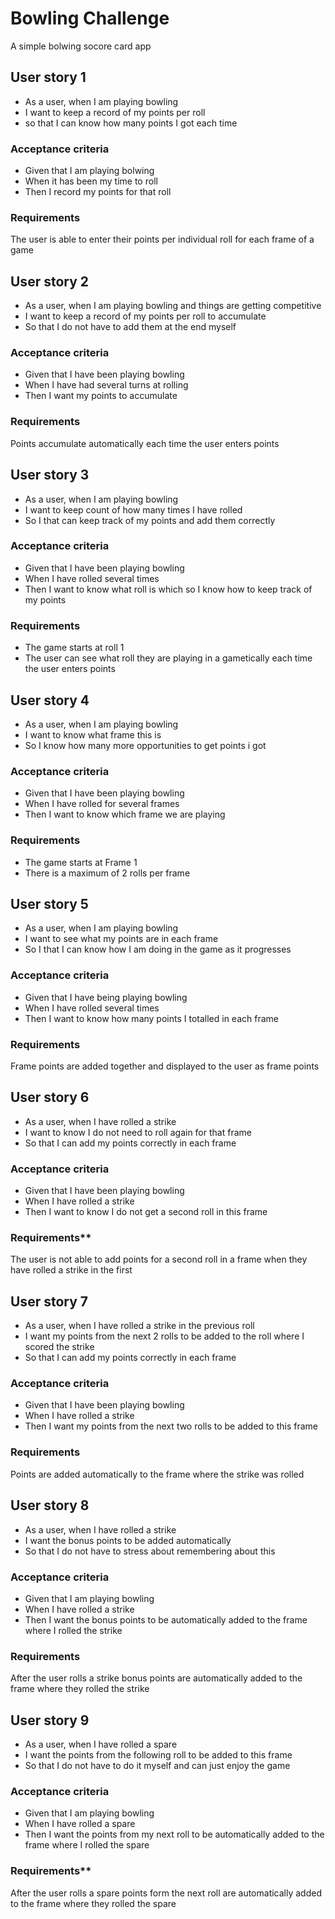 
Bowling Challenge
=================

A simple bolwing socore card app

## User story 1

* As a user, when I am playing bowling
* I want to keep a record of my points per roll
* so that I can know how many points I got each time

### Acceptance criteria

* Given that I am playing bolwing
* When it has been my time to roll
* Then I record my points for that roll

### Requirements

The user is able to enter their points per individual roll for each frame of a game



## User story 2

* As a user, when I am playing bowling and things are getting competitive
* I want to keep a record of my points per roll to accumulate
* So that I do not have to add them at the end myself

### Acceptance criteria

* Given that I have been playing bowling
* When I have had several turns at rolling
* Then I want my points to accumulate

### Requirements

Points accumulate automatically each time the user enters points


## User story 3

* As a user, when I am playing bowling
* I want to keep count of how many times I have rolled
* So I that can keep track of my points and add them correctly

### Acceptance criteria

* Given that I have been playing bowling
* When I have rolled several times
* Then I want to know what roll is which so I know how to keep track of my points

### Requirements
* The game starts at roll 1
* The user can see what roll they are playing in a gametically each time the user enters points


## User story 4

* As a user, when I am playing bowling
* I want to know what frame this is
* So I know how many more opportunities to get points i got

### Acceptance criteria

* Given that I have been playing bowling
* When I have rolled for several frames
* Then I want to know which frame we are playing

### Requirements

* The game starts at Frame 1
* There is a maximum of 2 rolls per frame


## User story 5

* As a user, when I am playing bowling
* I want to see what my points are in each frame
* So I that I can know how I am doing in the game as it progresses

### Acceptance criteria

* Given that I have being playing bowling
* When I have rolled several times
* Then I want to know how many points I totalled in each frame

### Requirements

Frame points are added together and displayed to the user as frame points


## User story 6

* As a user, when I have rolled a strike
* I want to know I do not need to roll again for that frame
* So that I can add my points correctly in each frame

### Acceptance criteria

* Given that I have been playing bowling
* When I have rolled a strike
* Then I want to know I do not get a second roll in this frame

### Requirements**

The user is not able to add points for a second roll in a frame when they have rolled a strike in the first


## User story 7

* As a user, when I have rolled a strike in the previous roll
* I want my points from the next 2 rolls to be added to the roll where I scored the strike 
* So that I can add my points correctly in each frame

### Acceptance criteria

* Given that I have been playing bowling
* When I have rolled a strike
* Then I want my points from the next two rolls to be added to this frame

### Requirements

Points are added automatically to the frame where the strike was rolled


## User story 8

* As a user, when I have rolled a strike
* I want the bonus points to be added automatically
* So that I do not have to stress about remembering about this

### Acceptance criteria

* Given that I am playing bowling
* When I have rolled a strike
* Then I want the bonus points to be automatically added to the frame where I rolled the strike

### Requirements

After the user rolls a strike bonus points  are automatically added to the frame where they rolled the strike


## User story 9

* As a user, when I have rolled a spare
* I want the points from the following roll to be added to this frame
* So that I do not have to do it myself and can just enjoy the game

### Acceptance criteria

* Given that I am playing bowling
* When I have rolled a spare
* Then I want the points from my next roll to be automatically added to the frame where I rolled the spare

### Requirements**

After the user rolls a spare points form the next roll are automatically added to the frame where they rolled the spare